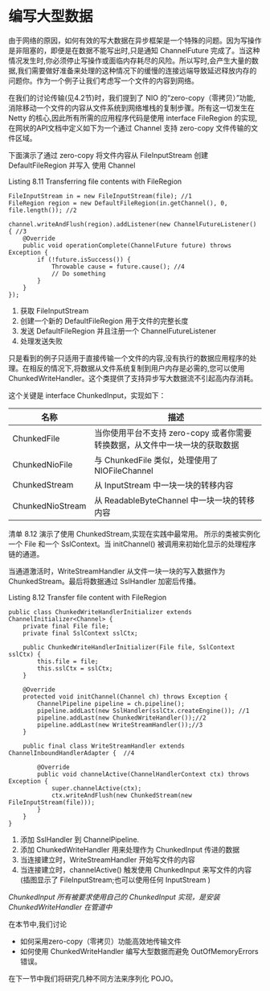 编写大型数据
====

由于网络的原因，如何有效的写大数据在异步框架是一个特殊的问题。因为写操作是非阻塞的，即便是在数据不能写出时,只是通知 ChannelFuture 完成了。当这种情况发生时,你必须停止写操作或面临内存耗尽的风险。所以写时,会产生大量的数据,我们需要做好准备来处理的这种情况下的缓慢的连接远端导致延迟释放内存的问题你。作为一个例子让我们考虑写一个文件的内容到网络。

在我们的讨论传输(见4.2节)时，我们提到了 NIO 的“zero-copy（零拷贝）”功能,消除移动一个文件的内容从文件系统到网络堆栈的复制步骤。所有这一切发生在 Netty 的核心,因此所有所需的应用程序代码是使用 interface FileRegion 的实现,在网状的API文档中定义如下为一个通过 Channel 支持 zero-copy 文件传输的文件区域。

下面演示了通过 zero-copy 将文件内容从 FileInputStream 创建 DefaultFileRegion 并写入  使用 Channel

Listing 8.11 Transferring file contents with FileRegion

	FileInputStream in = new FileInputStream(file); //1
    FileRegion region = new DefaultFileRegion(in.getChannel(), 0, file.length()); //2

    channel.writeAndFlush(region).addListener(new ChannelFutureListener() { //3
        @Override
        public void operationComplete(ChannelFuture future) throws Exception {
            if (!future.isSuccess()) {
                Throwable cause = future.cause(); //4
                // Do something
            }
        }
    });

1. 获取 FileInputStream
2. 创建一个新的 DefaultFileRegion 用于文件的完整长度
3. 发送 DefaultFileRegion 并且注册一个 ChannelFutureListener
4. 处理发送失败

只是看到的例子只适用于直接传输一个文件的内容,没有执行的数据应用程序的处理。在相反的情况下,将数据从文件系统复制到用户内存是必需的,您可以使用 ChunkedWriteHandler。这个类提供了支持异步写大数据流不引起高内存消耗。

这个关键是 interface ChunkedInput，实现如下：

名称 | 描述
-----|----
ChunkedFile | 当你使用平台不支持 zero-copy 或者你需要转换数据，从文件中一块一块的获取数据
ChunkedNioFile | 与 ChunkedFile 类似，处理使用了NIOFileChannel
ChunkedStream | 从 InputStream 中一块一块的转移内容
ChunkedNioStream | 从 ReadableByteChannel 中一块一块的转移内容

清单 8.12 演示了使用 ChunkedStream,实现在实践中最常用。
所示的类被实例化一个 File 和一个 SslContext。当 initChannel() 被调用来初始化显示的处理程序链的通道。

当通道激活时，WriteStreamHandler 从文件一块一块的写入数据作为ChunkedStream。最后将数据通过 SslHandler 加密后传播。

Listing 8.12 Transfer file content with FileRegion

    public class ChunkedWriteHandlerInitializer extends ChannelInitializer<Channel> {
        private final File file;
        private final SslContext sslCtx;
        
        public ChunkedWriteHandlerInitializer(File file, SslContext sslCtx) {
            this.file = file;
            this.sslCtx = sslCtx;
        }
    
        @Override
        protected void initChannel(Channel ch) throws Exception {
            ChannelPipeline pipeline = ch.pipeline();
            pipeline.addLast(new SslHandler(sslCtx.createEngine()); //1
            pipeline.addLast(new ChunkedWriteHandler());//2
            pipeline.addLast(new WriteStreamHandler());//3
        }
    
        public final class WriteStreamHandler extends ChannelInboundHandlerAdapter {  //4
    
            @Override
            public void channelActive(ChannelHandlerContext ctx) throws Exception {
                super.channelActive(ctx);
                ctx.writeAndFlush(new ChunkedStream(new FileInputStream(file)));
            }
        }
    }
    
    
1. 添加 SslHandler 到 ChannelPipeline.
2. 添加 ChunkedWriteHandler 用来处理作为 ChunkedInput 传进的数据
3. 当连接建立时，WriteStreamHandler 开始写文件的内容
4. 当连接建立时，channelActive() 触发使用 ChunkedInput 来写文件的内容 (插图显示了 FileInputStream;也可以使用任何 InputStream )

*ChunkedInput*
*所有被要求使用自己的 ChunkedInput 实现，是安装ChunkedWriteHandler 在管道中*

在本节中,我们讨论
* 如何采用zero-copy（零拷贝）功能高效地传输文件
* 如何使用 ChunkedWriteHandler 编写大型数据而避免 OutOfMemoryErrors 错误。

在下一节中我们将研究几种不同方法来序列化 POJO。
